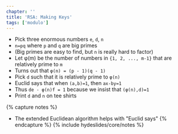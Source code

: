 ```yaml
---
chapter: ''
title: 'RSA: Making Keys'
tags: ['modulo']
---
```


<ul>
  <li class="fragment"><div class="deflate">Pick three enormous numbers <code>e</code>, <code>d</code>, <code>n</code></div></li>
  <li class="fragment"><div class="deflate"><code>n=pq</code> where <code>p</code> and <code>q</code> are big primes</div></li>
  <li class="fragment"><div class="deflate">(Big primes are easy to find, but <code>n</code> is really hard to factor)</div></li>
  <li class="fragment"><div class="deflate">Let φ(m) be the number of numbers in <code>{1, 2, ..., m-1}</code> that are relatively prime to <code>m</code></div></li>
  <li class="fragment"><div class="deflate">Turns out that <code>φ(n) = (p - 1)(q - 1)</code></div></li>
  <li class="fragment"><div class="deflate">Pick <code>d</code> such that it is relatively prime to <code>φ(n)</code></div></li>
  <li class="fragment"><div class="deflate">Euclid says that when <code>(a,b)=1</code>, then <code>ax-by=1</code></div></li>
  <li class="fragment"><div class="deflate">Thus <code>de - φ(n)f = 1</code> because we insist that <code>(φ(n),d)=1</code></div></li>
  <li class="fragment"><div class="deflate">Print <code>d</code> and <code>n</code> on tee shirts</div></li>
</ul>


{% capture notes %}
* The extended Euclidean algorithm helps with "Euclid says"
{% endcapture %}
{% include hydeslides/core/notes %}

